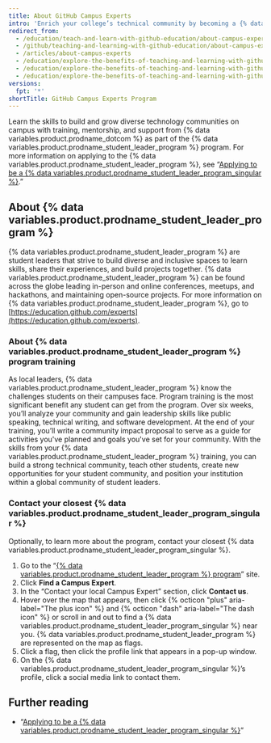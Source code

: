 ```yaml
---
title: About GitHub Campus Experts
intro: 'Enrich your college’s technical community by becoming a {% data variables.product.prodname_student_leader_program_singular %}.'
redirect_from:
  - /education/teach-and-learn-with-github-education/about-campus-experts
  - /github/teaching-and-learning-with-github-education/about-campus-experts
  - /articles/about-campus-experts
  - /education/explore-the-benefits-of-teaching-and-learning-with-github-education/about-campus-experts
  - /education/explore-the-benefits-of-teaching-and-learning-with-github-education/use-github-at-your-educational-institution/about-campus-experts
  - /education/explore-the-benefits-of-teaching-and-learning-with-github-education/use-github-at-your-educational-institution/about-github-campus-experts
versions:
  fpt: '*'
shortTitle: GitHub Campus Experts Program
---
```


Learn the skills to build and grow diverse technology communities on campus with training, mentorship, and support from {% data variables.product.prodname_dotcom %} as part of the {% data variables.product.prodname_student_leader_program %} program. For more information on applying to the {% data variables.product.prodname_student_leader_program %}, see “[Applying to be a {% data variables.product.prodname_student_leader_program_singular %}](/education/explore-the-benefits-of-teaching-and-learning-with-github-education/use-github-at-your-educational-institution/applying-to-be-a-github-campus-expert).”

## About {% data variables.product.prodname_student_leader_program %}

{% data variables.product.prodname_student_leader_program %} are student leaders that strive to build diverse and inclusive spaces to learn skills, share their experiences, and build projects together. {% data variables.product.prodname_student_leader_program %} can be found across the globe leading in-person and online conferences, meetups, and hackathons, and maintaining open-source projects. For more information on {% data variables.product.prodname_student_leader_program %}, go to [https://education.github.com/experts](https://education.github.com/experts).

### About {% data variables.product.prodname_student_leader_program %} program training

As local leaders, {% data variables.product.prodname_student_leader_program %} know the challenges students on their campuses face. Program training is the most significant benefit any student can get from the program. Over six weeks, you’ll analyze your community and gain leadership skills like public speaking, technical writing, and software development. At the end of your training, you’ll write a community impact proposal to serve as a guide for activities you've planned and goals you've set for your community. With the skills from your {% data variables.product.prodname_student_leader_program %} training, you can build a strong technical community, teach other students, create new opportunities for your student community, and position your institution within a global community of student leaders.

### Contact your closest {% data variables.product.prodname_student_leader_program_singular %}

Optionally, to learn more about the program, contact your closest {% data variables.product.prodname_student_leader_program_singular %}.

1. Go to the “[{% data variables.product.prodname_student_leader_program %} program](https://education.github.com/students/experts)” site.
1. Click **Find a Campus Expert**.
1. In the “Contact your local Campus Expert” section, click **Contact us**.
1. Hover over the map that appears, then click {% octicon "plus" aria-label="The plus icon" %} and {% octicon "dash" aria-label="The dash icon" %} or scroll in and out to find a {% data variables.product.prodname_student_leader_program_singular %} near you. {% data variables.product.prodname_student_leader_program %} are represented on the map as flags.
1. Click a flag, then click the profile link that appears in a pop-up window.
1. On the {% data variables.product.prodname_student_leader_program_singular %}’s profile, click a social media link to contact them.

## Further reading

* “[Applying to be a {% data variables.product.prodname_student_leader_program_singular %}](/education/explore-the-benefits-of-teaching-and-learning-with-github-education/use-github-at-your-educational-institution/applying-to-be-a-github-campus-expert)”
